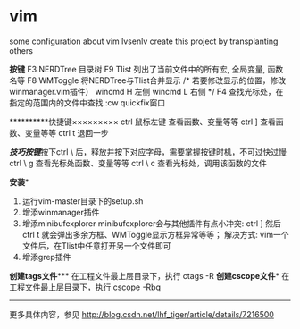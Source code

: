 # vim
some configuration about vim
lvsenlv create this project by transplanting others 

**********按键**********
F3 NERDTree  目录树
F9 Tlist     列出了当前文件中的所有宏, 全局变量, 函数名等
F8 WMToggle  将NERDTree与Tlist合并显示
    /*
      若要修改显示的位置，修改winmanager.vim插件）
      wincmd H   左侧
      wincmd L   右侧
    */
F4           查找光标处，在指定的范围内的文件中查找
:cw          quickfix窗口

**********快捷键×××××××××
ctrl 鼠标左键    查看函数、变量等等
ctrl ]           查看函数、变量等等
ctrl t           退回一步

***技巧按键***按下ctrl \ 后，释放并按下对应字母，需要掌握按键时机，不可过快过慢
ctrl \ g         查看光标处函数、变量等等
ctrl \ c         查看光标处，调用该函数的文件


**********安装***********

1. 运行vim-master目录下的setup.sh
2. 增添winmanager插件
3. 增添minibufexplorer
   minibufexplorer会与其他插件有点小冲突:
       ctrl ] 然后 ctrl t 就会弹出多余方框、WMToggle显示方框异常等等；
   解决方式: vim一个文件后，在Tlist中任意打开另一个文件即可
4. 增添grep插件

**********创建tags文件*************
在工程文件最上层目录下，执行 ctags -R
**********创建cscope文件***********
在工程文件最上层目录下，执行 cscope -Rbq


***********************************
更多具体内容，参见
http://blog.csdn.net/lhf_tiger/article/details/7216500

